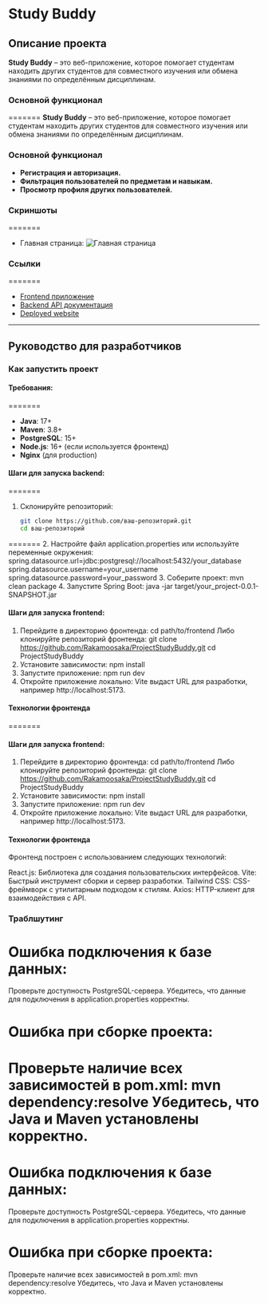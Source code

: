 # Study Buddy

## Описание проекта

**Study Buddy** – это веб-приложение, которое помогает студентам находить других студентов для совместного изучения или обмена знаниями по определённым дисциплинам.

### Основной функционал

=======
**Study Buddy** – это веб-приложение, которое помогает студентам находить других студентов для совместного изучения или обмена знаниями по определённым дисциплинам.

### Основной функционал
- **Регистрация и авторизация.**
- **Фильтрация пользователей по предметам и навыкам.**
- **Просмотр профиля других пользователей.**

### Скриншоты

=======
- Главная страница:
  ![Главная страница](https://github.com/sup1p/studybuddy/blob/main/%7B2FEFEDF1-80D2-4FAC-A607-1E0D431FC6AA%7D.png)

### Ссылки

=======
- [Frontend приложение](https://github.com/Rakamoosaka/ProjectStudyBuddy)
- [Backend API документация](https://github.com/sup1p/studybuddy/blob/main/API)
- [Deployed website](https://project-studybuddy.vercel.app)

---

## Руководство для разработчиков

### Как запустить проект

#### Требования:

=======
- **Java**: 17+
- **Maven**: 3.8+
- **PostgreSQL**: 15+
- **Node.js**: 16+ (если используется фронтенд)
- **Nginx** (для production)

#### Шаги для запуска backend:
=======
1. Склонируйте репозиторий:
   ```bash
   git clone https://github.com/ваш-репозиторий.git
   cd ваш-репозиторий
   ```
=======
2. Настройте файл application.properties или используйте переменные окружения:
   spring.datasource.url=jdbc:postgresql://localhost:5432/your_database
   spring.datasource.username=your_username
   spring.datasource.password=your_password
3. Соберите проект:
   mvn clean package
4. Запустите Spring Boot:
   java -jar target/your_project-0.0.1-SNAPSHOT.jar

#### Шаги для запуска frontend:

1. Перейдите в директорию фронтенда:
   cd path/to/frontend
   Либо клонируйте репозиторий фронтенда:
   git clone https://github.com/Rakamoosaka/ProjectStudyBuddy.git
   cd ProjectStudyBuddy
2. Установите зависимости:
   npm install
3. Запустите приложение:
   npm run dev
4. Откройте приложение локально:
   Vite выдаст URL для разработки, например http://localhost:5173.

#### Технологии фронтенда

=======
#### Шаги для запуска frontend:
1. Перейдите в директорию фронтенда:
    cd path/to/frontend
   Либо клонируйте репозиторий фронтенда:
    git clone https://github.com/Rakamoosaka/ProjectStudyBuddy.git
    cd ProjectStudyBuddy
2. Установите зависимости:
    npm install
3. Запустите приложение:
    npm run dev
4. Откройте приложение локально:
    Vite выдаст URL для разработки, например http://localhost:5173.

#### Технологии фронтенда
Фронтенд построен с использованием следующих технологий:

React.js: Библиотека для создания пользовательских интерфейсов.
Vite: Быстрый инструмент сборки и сервер разработки.
Tailwind CSS: CSS-фреймворк с утилитарным подходом к стилям.
Axios: HTTP-клиент для взаимодействия с API.

### Траблшутинг

# Ошибка подключения к базе данных:

Проверьте доступность PostgreSQL-сервера.
Убедитесь, что данные для подключения в application.properties корректны.

# Ошибка при сборке проекта:

Проверьте наличие всех зависимостей в pom.xml:
mvn dependency:resolve
Убедитесь, что Java и Maven установлены корректно.
=======
# Ошибка подключения к базе данных:

   Проверьте доступность PostgreSQL-сервера.
   Убедитесь, что данные для подключения в application.properties корректны.
# Ошибка при сборке проекта:

   Проверьте наличие всех зависимостей в pom.xml:
   mvn dependency:resolve
   Убедитесь, что Java и Maven установлены корректно.

